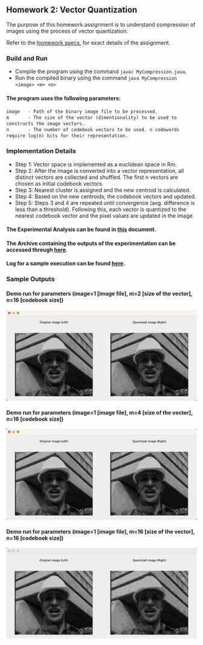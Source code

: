 ## Homework 2: Vector Quantization ##

The purpose of this homework assignment is to understand compression of images using the 
process of vector quantization.

Refer to the [homework specs.](Assignment%202%20-%20Description.pdf) for exact details of the assignment.

### Build and Run ###
- Compile the program using the command ```javac MyCompression.java```.
- Run the compiled binary using the command ```java MyCompression <image> <m> <n>```

#### The program uses the following parameters:
```
image   - Path of the binary image file to be processed. 
m       - The size of the vector (dimentionality) to be used to constructs the image vectors.
n       - The number of codebook vectors to be used. n codewords require log(n) bits for their representation.
```

### Implementation Details ###

- Step 1: Vector space is implemented as a euclidean space in Rm.
- Step 2: After the image is converted into a vector representation, all distinct vectors are collected and shuffled. The first n vectors are chosen as initial codebook vectors. 
- Step 3: Nearest cluster is assigned and the new centroid is calculated. 
- Step 4: Based on the new centroids, the codebook vectors and updated. 
- Step 5: Steps 3 and 4 are repeated until convergence (avg. difference is less than a threshold). Following this, each vector is quantized to the nearest codebook vector and the pixel values are updated in the image.

#### The Experimental Analysis can be found in [this](https://docs.google.com/document/d/1Ug_eLGV-RO-PuSUuVkr07jvNXgm4i7JCq53jDXMgosw/edit?usp=sharing) document.
#### The Archive containing the outputs of the experimentation can be accessed through [here](https://drive.google.com/drive/folders/1H_t-mGbfAKybV21AEpGd2UfQoU4a7v7r?usp=sharing).
#### Log for a sample execution can be found [here](https://drive.google.com/file/d/1ADoL4ynEBBZLdEvjBCZgBvn4dmtxC_Ad/view?usp=sharing).

### Sample Outputs ###

#### Demo run for parameters (image=1 [image file], m=2 [size of the vector], n=16 [codebook size])
![hw2-m2-n16](assets/hw2-img1-m2-n16.png)

#### Demo run for parameters (image=1 [image file], m=4 [size of the vector], n=16 [codebook size])
![hw2-m2-n16](assets/hw2-img1-m4-n16.png)

#### Demo run for parameters (image=1 [image file], m=16 [size of the vector], n=16 [codebook size])
![hw2-m2-n16](assets/hw2-img1-m16-n16.png)
